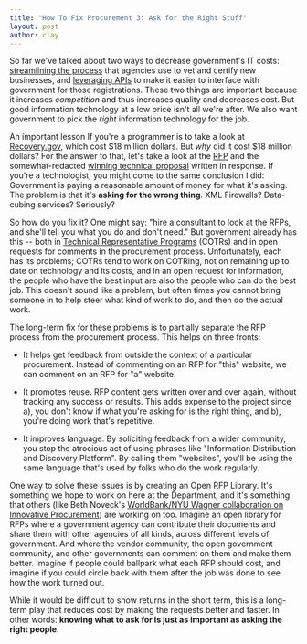 ```yaml
---
title: "How To Fix Procurement 3: Ask for the Right Stuff"
layout: post
author: clay
---
```


So far we've talked about two ways to decrease government's IT costs: [streamlining the process](http://www.dobt.co/Fixing-Procurement-1-Fix-Registration/) that agencies use to vet and certify new businesses, and [leveraging APIs](http://www.dobt.co/Fixing-Procurement-2-Up-The-API-Game/) to make it easier to interface with government for those registrations. These two things are important because it increases *competition* and thus increases quality and decreases cost. But good information technology at a low price isn't all we're after. We also want government to pick the *right* information technology for the job.

An important lesson If you're a programmer is to take a look at [Recovery.gov](http://recovery.gov), which cost $18 million dollars. But *why* did it cost $18 million dollars? For the answer to that, let's take a look at the [RFP](http://www.scribd.com/doc/16515421/RAT-Board-Solicitation) and the somewhat-redacted [winning technical proposal](http://www.scribd.com/doc/18061677/508-Second-Modification-Technical-Proposal) written in response. If you're a technologist, you might come to the same conclusion I did: Government is paying a reasonable amount of money for what it's asking. The problem is that it's **asking for the wrong thing**. XML Firewalls? Data-cubing services? Seriously?

So how do you fix it? One might say: "hire a consultant to look at the RFPs, and she'll tell you what you do and don't need." But government already has this -- both in [Technical Representative Programs](http://en.wikipedia.org/wiki/Contracting_Officer's_Technical_Representative) (COTRs) and in open requests for comments in the procurement process. Unfortunately, each has its problems; COTRs tend to work on COTRing, not on remaining up to date on technology and its costs, and in an open request for information, the people who have the best input are also the people who can do the best job. This doesn't sound like a problem, but often times you cannot bring someone in to help steer what kind of work to do, and then do the actual work.

The long-term fix for these problems is to partially separate the RFP process from the procurement process. This helps on three fronts:

- It helps get feedback from outside the context of a particular procurement. Instead of commenting on an RFP for "this" website, we can comment on an RFP for "a" website.

- It promotes reuse. RFP content gets written over and over again, without tracking any success or results. This adds expense to the project since a), you don't know if what you're asking for is the right thing, and b), you're doing work that's repetitive.

- It improves language. By soliciting feedback from a wider community, you stop the atrocious act of using phrases like "Information Distribution and Discovery Platform". By calling them "websites", you'll be using the same language that's used by folks who do the work regularly.

One way to solve these issues is by creating an Open RFP Library. It's something we hope to work on here at the Department, and it's something that others (like Beth Noveck's [WorldBank/NYU Wagner collaboration on Innovative Procurement](http://wagner.nyu.edu/faculty/facultyDetail.php?whereField=facultyID&whereValue=818&display=projects)) are working on too. Imagine an open library for RFPs where a government agency can contribute their documents and share them with other agencies of all kinds, across different levels of government. And where the vendor community, the open government community, and other governments can comment on them and make them better. Imagine if people could ballpark what each RFP should cost, and imagine if you could circle back with them after the job was done to see how the work turned out.

While it would be difficult to show returns in the short term, this is a long-term play that reduces cost by making the requests better and faster. In other words: **knowing what to ask for is just as important as asking the right people**.
